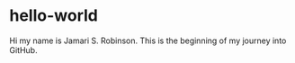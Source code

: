# hello-world

  Hi my name is Jamari S. Robinson. This is the beginning of my journey into GitHub.
